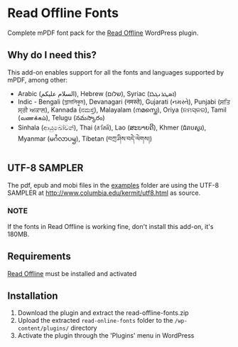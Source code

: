 # Read Offline Fonts #

Complete mPDF font pack for the [Read Offline](https://wordpress.org/plugins/read-offline/) WordPress plugin.  

## Why do I need this? ##

This add-on enables support for all the fonts and languages supported by mPDF, among other:
* Arabic (السلام عليكم), Hebrew (שלום), Syriac (ܐܣܛܪܢܓܠܐ)
* Indic - Bengali (স্লামালিকুম), Devanagari (नमस्ते), Gujarati (નમસ્તે), Punjabi (ਸਤਿ ਸ੍ਰੀ ਅਕਾਲ), Kannada (ನಮಸ್ತೆ), Malayalam (നമസ്തെ), Oriya (ନମସ୍କର), Tamil (வணக்கம்), Telugu (నమస్కారం)
* Sinhala (ආයුඛෝවන්), Thai (สวัสดี), Lao (ສະບາຍດີ), Khmer (ជំរាបសួរ), Myanmar (မဂႆလာပၝ), Tibetan (བཀྲ་ཤིས་བདེ་ལེགས།)

## UTF-8 SAMPLER

The pdf, epub and mobi files in the [examples](examples) folder are using the UTF-8 SAMPLER at http://www.columbia.edu/kermit/utf8.html as source.

### NOTE ###
If the fonts in Read Offline is working fine, don't install this add-on, it's 180MB.

## Requirements ##
[Read Offline](https://wordpress.org/plugins/read-offline/)  must be installed and activated

## Installation ##

1. Download the plugin and extract the read-offline-fonts.zip
1. Upload the extracted `read-online-fonts` folder to the `/wp-content/plugins/` directory
1. Activate the plugin through the 'Plugins' menu in WordPress
